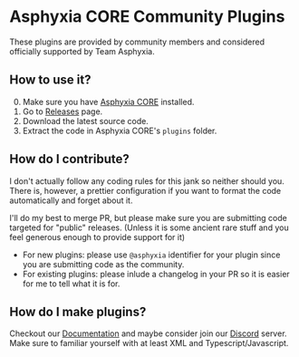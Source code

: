 # Asphyxia CORE Community Plugins

These plugins are provided by community members and considered officially supported by Team Asphyxia.

## How to use it?

0. Make sure you have [Asphyxia CORE](https://asphyxia-core.github.io/) installed.
1. Go to [Releases](https://github.com/asphyxia-core/plugins/releases) page.
2. Download the latest source code.
3. Extract the code in Asphyxia CORE's `plugins` folder.

## How do I contribute?

I don't actually follow any coding rules for this jank so neither should you. There is, however, a prettier configuration if you want to format the code automatically and forget about it.

I'll do my best to merge PR, but please make sure you are submitting code targeted for "public" releases. (Unless it is some ancient rare stuff and you feel generous enough to provide support for it)

- For new plugins: please use `@asphyxia` identifier for your plugin since you are submitting code as the community.
- For existing plugins: please inlude a changelog in your PR so it is easier for me to tell what it is for.

## How do I make plugins?

Checkout our [Documentation](https://asphyxia-core.github.io/typedoc/) and maybe consider join our [Discord](https://discord.gg/3TW3BDm) server. Make sure to familiar yourself with at least XML and Typescript/Javascript.
